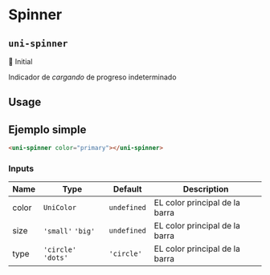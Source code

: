 Spinner
===================
`uni-spinner`
---
:large_blue_circle: Initial

Indicador de *cargando* de progreso indeterminado

## Usage

## Ejemplo simple

```html
<uni-spinner color="primary"></uni-spinner>

```

### Inputs

| Name  | Type                | Default     | Description                    |
| ----- | ------------------- | ----------- | ------------------------------ |
| color | `UniColor`          | `undefined` | EL color principal de la barra |
| size  | `'small'` `'big'`   | `undefined` | EL color principal de la barra |
| type  | `'circle'` `'dots'` | `'circle'`  | EL color principal de la barra |
